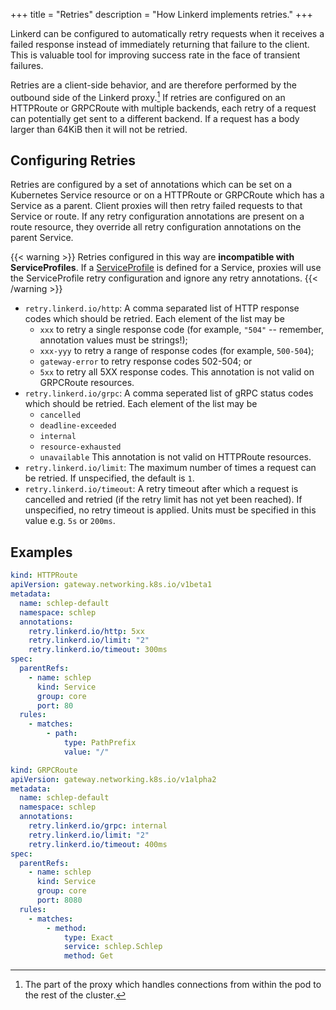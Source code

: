 +++
title = "Retries"
description = "How Linkerd implements retries."
+++

Linkerd can be configured to automatically retry requests when it receives a
failed response instead of immediately returning that failure to the client.
This is valuable tool for improving success rate in the face of transient
failures.

Retries are a client-side behavior, and are therefore performed by the
outbound side of the Linkerd proxy.[^1] If retries are configured on an
HTTPRoute or GRPCRoute with multiple backends, each retry of a request can
potentially get sent to a different backend. If a request has a body larger than
64KiB then it will not be retried.

## Configuring Retries

Retries are configured by a set of annotations which can be set on a Kubernetes
Service resource or on a HTTPRoute or GRPCRoute which has a Service as a parent.
Client proxies will then retry failed requests to that Service or route. If any
retry configuration annotations are present on a route resource, they override
all retry configuration annotations on the parent Service.

{{< warning >}}
Retries configured in this way are **incompatible with ServiceProfiles**. If a
[ServiceProfile](../../features/service-profiles/) is defined for a Service,
proxies will use the ServiceProfile retry configuration and ignore any retry
annotations.
{{< /warning >}}

+ `retry.linkerd.io/http`: A comma separated list of HTTP response codes which
should be retried. Each element of the list may be
  + `xxx` to retry a single response code (for example, `"504"` -- remember,
    annotation values must be strings!);
  + `xxx-yyy` to retry a range of response codes (for example, `500-504`);
  + `gateway-error` to retry response codes 502-504; or
  + `5xx` to retry all 5XX response codes.
This annotation is not valid on GRPCRoute resources.
+ `retry.linkerd.io/grpc`: A comma seperated list of gRPC status codes which
should be retried. Each element of the list may be
  + `cancelled`
  + `deadline-exceeded`
  + `internal`
  + `resource-exhausted`
  + `unavailable`
This annotation is not valid on HTTPRoute resources.
+ `retry.linkerd.io/limit`: The maximum number of times a request can be
retried. If unspecified, the default is `1`.
+ `retry.linkerd.io/timeout`: A retry timeout after which a request is cancelled
and retried (if the retry limit has not yet been reached). If unspecified, no
retry timeout is applied. Units must be specified in this value e.g. `5s` or
`200ms`.

## Examples

```yaml
kind: HTTPRoute
apiVersion: gateway.networking.k8s.io/v1beta1
metadata:
  name: schlep-default
  namespace: schlep
  annotations:
    retry.linkerd.io/http: 5xx
    retry.linkerd.io/limit: "2"
    retry.linkerd.io/timeout: 300ms
spec:
  parentRefs:
    - name: schlep
      kind: Service
      group: core
      port: 80
  rules:
    - matches:
        - path:
            type: PathPrefix
            value: "/"
```

```yaml
kind: GRPCRoute
apiVersion: gateway.networking.k8s.io/v1alpha2
metadata:
  name: schlep-default
  namespace: schlep
  annotations:
    retry.linkerd.io/grpc: internal
    retry.linkerd.io/limit: "2"
    retry.linkerd.io/timeout: 400ms
spec:
  parentRefs:
    - name: schlep
      kind: Service
      group: core
      port: 8080
  rules:
    - matches:
        - method:
            type: Exact
            service: schlep.Schlep
            method: Get
```

[^1]: The part of the proxy which handles connections from within the pod to the
    rest of the cluster.
